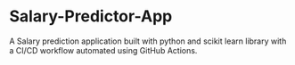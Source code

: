 # Salary-Predictor-App
A Salary prediction application built with python and scikit learn library with a CI/CD workflow automated using GitHub Actions.
